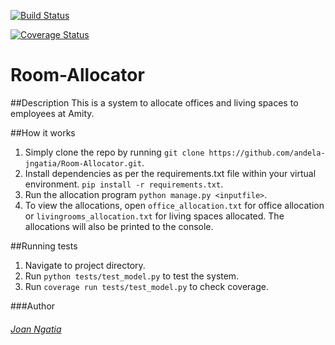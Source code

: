[![Build Status](https://travis-ci.org/andela-jngatia/Room-Allocator.svg?branch=develop)](https://travis-ci.org/andela-jngatia/Room-Allocator)


[![Coverage Status](https://coveralls.io/repos/andela-jngatia/Room-Allocator/badge.svg?branch=develop&service=github)](https://coveralls.io/github/andela-jngatia/Room-Allocator?branch=develop)

# Room-Allocator

##Description
This is a system to allocate offices and living spaces to employees at Amity.

##How it works
1. Simply clone the repo by running
		`git clone https://github.com/andela-jngatia/Room-Allocator.git`.
2. Install dependencies as per the requirements.txt file within your virtual environment.
		`pip install -r requirements.txt`.
3. Run the allocation program
		`python manage.py <inputfile>`.
4. To view the allocations, 
	open `office_allocation.txt` for office allocation or 
	`livingrooms_allocation.txt` for living spaces allocated.
    The allocations will  also be printed to the console.

##Running tests
1.	Navigate to project directory.
2.	Run `python tests/test_model.py` to test the system.
3.	Run `coverage run tests/test_model.py` to check coverage.

###Author
###### [Joan Ngatia](https://github.com/andela-jngatia)
